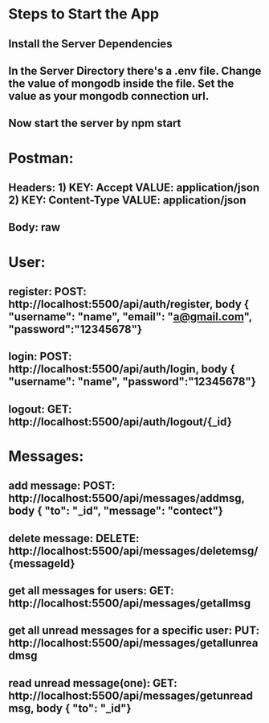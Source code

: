 # Steps to Start the App

## Install the Server Dependencies
## In the Server Directory there's a .env file. Change the value of mongodb inside the file. Set the value as your mongodb connection url.
## Now start the server by npm start

# Postman:

## Headers: 1) KEY: Accept VALUE: application/json 2) KEY: Content-Type VALUE: application/json
## Body: raw

# User:

## register: POST: http://localhost:5500/api/auth/register, body { "username": "name", "email": "a@gmail.com", "password":"12345678"}
## login: POST: http://localhost:5500/api/auth/login, body { "username": "name", "password":"12345678"}
## logout: GET: http://localhost:5500/api/auth/logout/{_id}

# Messages:

## add message: POST: http://localhost:5500/api/messages/addmsg, body { "to": "_id", "message": "contect"}
## delete message: DELETE: http://localhost:5500/api/messages/deletemsg/{messageId}
## get all messages for users: GET: http://localhost:5500/api/messages/getallmsg
## get all unread messages for a specific user: PUT: http://localhost:5500/api/messages/getallunreadmsg
## read unread message(one): GET: http://localhost:5500/api/messages/getunreadmsg, body { "to": "_id"} 